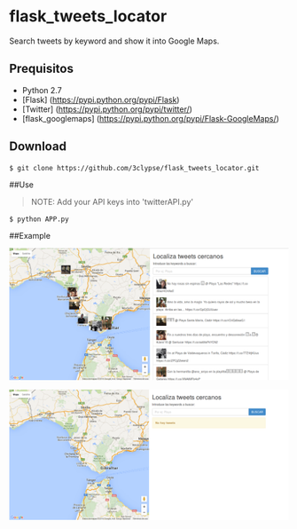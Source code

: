 # flask_tweets_locator

Search tweets by keyword and show it into Google Maps. 


## Prequisitos

 * Python 2.7
 * [Flask] (https://pypi.python.org/pypi/Flask)
 * [Twitter] (https://pypi.python.org/pypi/twitter/)
 * [flask_googlemaps] (https://pypi.python.org/pypi/Flask-GoogleMaps/)

## Download

```
$ git clone https://github.com/3clypse/flask_tweets_locator.git
```

##Use

>NOTE: Add your API keys into 'twitterAPI.py'

```
$ python APP.py
``` 


##Example

![alt tag](https://raw.githubusercontent.com/3clypse/flask_tweets_locator/master/img/screen1.png)

![alt tag](https://raw.githubusercontent.com/3clypse/flask_tweets_locator/master/img/screen2.png)
